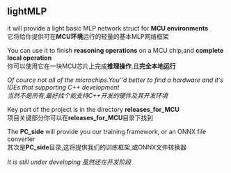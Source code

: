 ## lightMLP

it will provide a light basic MLP network struct for **MCU environments**\
它将给你提供可在**MCU环境**运行的轻量的基本MLP网络框架

You can use it to finish **reasoning operations** on a MCU chip,and **complete local operation**\
你可以使用它在一块MCU芯片上完成**推理操作**,且**完全本地运行**

*Of cource not all of the microchips.You''d better to find a hardware and it's IDEs that supporting C++ development*\
*当然不是所有,最好找个能支持C++开发的硬件及其开发环境*

Key part of the project is in the directory **releases_for_MCU**\
项目关键部分你可以在**releases_for_MCU**目录下找到

The **PC_side** will provide you our training framework, or an ONNX file converter\
其次是**PC_side**目录,这将提供我们的训练框架,或ONNX文件转换器

*It is still under developing 虽然还在开发阶段*

